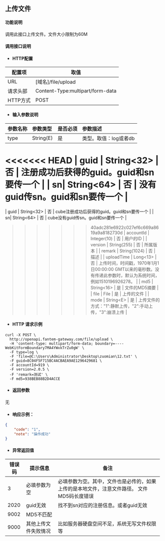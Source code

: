 ## 上传文件

#### 功能说明

调用此接口上传文件。文件大小限制为60M

#### 调用接口说明

* #### HTTP配置

| 配置项 | 取值 |
| --- | --- |
| URL | \[域名\]/file/upload |
| 请求头部 | Content-Type:multipart/form-data |
| HTTP方式 | POST |

* #### 输入参数说明

| 参数**名称** | 参数类型 | 是否必须 | 参数描述 |
| :--- | :--- | :--- | :--- |
| type | String\(E\) | 是 | 类型。取值：log或者db |
<<<<<<< HEAD
| guid | String&lt;32&gt; | 否 | 注册成功后获得的guid。guid和sn要传一个 |
| sn| String&lt;64&gt; | 否 | 没有guid传sn。guid和sn要传一个 |
=======
| guid | String&lt;32&gt; | 否 | cube注册成功后获得的guid。guid和sn要传一个 |
| sn| String&lt;64&gt; | 否 | cube没有guid传sn。guid和sn要传一个 |
>>>>>>> 40adc281e6922c027ef6c669a8619a9a8182730d
| accountId | Integer\(10\) | 否 | 用户的ID |
| version | String\(255\) | 否 | 所属版本 |
| remark | String\(1024\) | 否 | 描述 |
| uploadTime | Long&lt;13&gt; | 否 | 上传时间，时间戳，1970年1月1日00:00:00 GMT以来的毫秒数。没有传递此参数时，默认为系统时间，例如1510196926278。 |
| md5 | String&lt;16&gt; | 是 | 文件的MD5摘要 |
| file | File | 是 | 上传的文件 |
| mode | String&lt;E&gt; | 是 | 上传文件的方式："1":静默上传，"2":手动上传，"3":崩溃上传 |

* #### HTTP 请求示例

```
curl -X POST \
  http://openapi.fantem-gateway.com/file/upload \
  -H 'content-type: multipart/form-data; boundary=----WebKitFormBoundary7MA4YWxkTrZu0gW' \
  -F type=log \
  -F 'file=@C:\Users\Administrator\Desktop\zuomian\12.txt' \
  -F guid=8C04F5F715BC4ACBAEA9AE1296429681 \
  -F accountId=919 \
  -F version=2.0.5 \
  -F 'remark=测试' \
  -F md5=938BEB88B2D4ACCE
```

* #### 返回参数

无

* #### 响应示例：

```json
{
    "code": "1",
    "note": "操作成功"
}
```

* #### 异常返回值

| 错误码 | 提示信息 | 备注 |
| --- | --- | --- |
| 3 | 必填参数为空 | 必填参数为空。其中，文件也是必传的，如果上传的是本地文件，注意文件路径。 文件MD5码长度错误 |
| 2020 | guid无效 | 找不到sn对应的注册信息。或者guid无效 |
| 9002 | MD5不匹配 |  |
| 9000 | 其他上传文件失败情况 | 比如服务器硬盘空间不足，系统无写文件权限等 |



